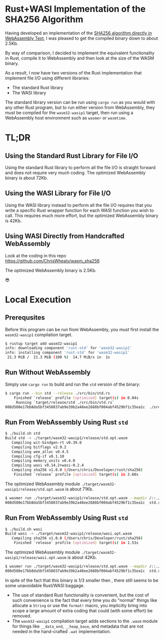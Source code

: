 # Rust+WASI Implementation of the SHA256 Algorithm

Having developed an implementation of the [SHA256 algorithm directly in WebAssembly Text](https://github.com/ChrisWhealy/wasm_sha256), I was pleased to get the compiled binary down to about 2.5Kb.

By way of comparison, I decided to implement the equivalent functionality in Rust, compile it to WebAssembly and then look at the size of the WASM binary.

As a result, I now have two versions of the Rust implementation that implement file I/O using different libraries:
* The standard Rust library
* The WASI library

The standard library version can be run using `cargo run` as you would with any other Rust program, but to run either version from WebAssembly, they must be compiled for the `wasm32-wasip1` target, then run using a WebAssembly host environment such as `wasmer` or `wasmtime`. 

# TL;DR

## Using the Standard Rust Library for File I/O

Using the standard Rust library to perform all the file I/O is straight forward and does not require very much coding.
The optimized WebAssembly binary is about 72Kb.

## Using the WASI Library for File I/O

Using the WASI library instead to perform all the file I/O requires that you write a specific Rust wrapper function for each WASI function you wish to call.
This requires much more effort, but the optimized WebAssembly binary is 42Kb.  

## Using WASI Directly from Handcrafted WebAssembly

Look at the coding in this repo <https://github.com/ChrisWhealy/wasm_sha256>

The optimized WebAssembly binary is 2.5Kb.

😎

# Local Execution

## Prerequsites

Before this program can be run from WebAssembly, you must first install the `wasm32-wasip1` compilation target.

```bash
$ rustup target add wasm32-wasip1
info: downloading component 'rust-std' for 'wasm32-wasip1'
info: installing component 'rust-std' for 'wasm32-wasip1'
 21.3 MiB /  21.3 MiB (100 %)  14.7 MiB/s in  1s
```

## Run Without WebAssembly

Simply use `cargo run` to build and run the `std` version of the binary:

```bash
$ cargo run --bin std --release ./src/bin/std.rs
    Finished `release` profile [optimized] target(s) in 0.04s
     Running `target/release/std ./src/bin/std.rs`
008d580e17bb8da5bf3458037ab9e39b2a48ee2688bf004abf4529bf1c35ea1c  ./src/bin/std.rs
```

## Run From WebAssembly Using Rust `std`

```bash
$ ./build.sh std
Build std -> ./target/wasm32-wasip1/release/std.opt.wasm
   Compiling wit-bindgen-rt v0.39.0
   Compiling bitflags v2.9.2
   Compiling wee_alloc v0.4.5
   Compiling cfg-if v0.1.10
   Compiling memory_units v0.4.0
   Compiling wasi v0.14.2+wasi-0.2.4
   Compiling sha256 v1.0.0 (/Users/chris/Developer/rust/sha256)
    Finished `release` profile [optimized] target(s) in 3.60s
```

The optimized WebAssembly module `./target/wasm32-wasip1/release/std.opt.wasm` is about 71Kb.

```bash
$ wasmer run ./target/wasm32-wasip1/release/std.opt.wasm --mapdir /::./src/bin -- std.rs
008d580e17bb8da5bf3458037ab9e39b2a48ee2688bf004abf4529bf1c35ea1c  std.rs
```

## Run From WebAssembly Using Rust `std`

```bash
$ ./build.sh wasi                                                                       
Build wasi -> ./target/wasm32-wasip1/release/wasi.opt.wasm
   Compiling sha256 v1.0.0 (/Users/chris/Developer/rust/sha256)
    Finished `release` profile [optimized] target(s) in 1.53s
```

The optimized WebAssembly module `./target/wasm32-wasip1/release/wasi.opt.wasm` is about 42Kb.

```bash
$ wasmer run ./target/wasm32-wasip1/release/std.opt.wasm --mapdir /::./src/bin -- std.rs
008d580e17bb8da5bf3458037ab9e39b2a48ee2688bf004abf4529bf1c35ea1c  std.rs
```

In spite of the fact that this binary is 1/3 smaller then , there still seems to be some unavoidable Rust/WASI baggage.

* The use of standard Rust functionality is convenient, but the cost of such convenience is the fact that every time you do "normal" things like allocate a `String` or use the `format!` macro, you implicitly bring into scope a large amount of extra coding that could (with some effort) be removed. 
* The `wasm32-wasip1` compilation target adds sections to the `.wasm` module for things like `__data_end`, `__heap_base`, and metadata that are not needed in the hand-crafted `.wat` implementation.
